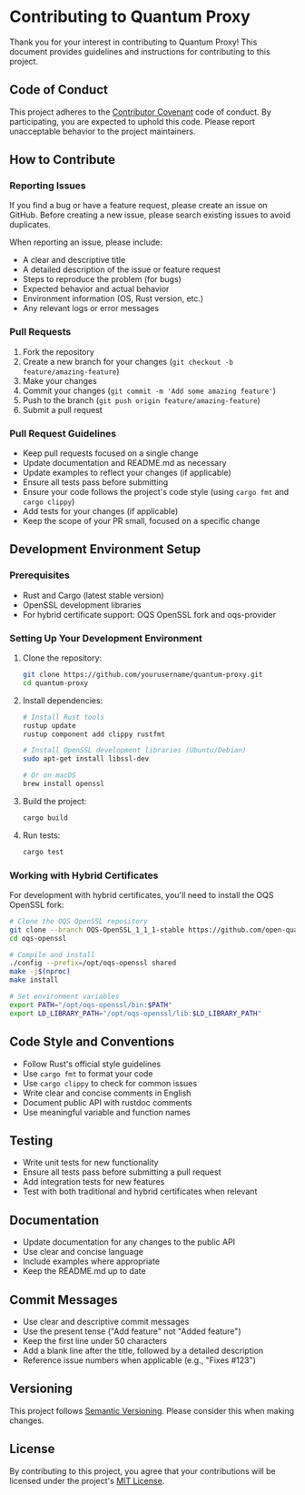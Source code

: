 # Contributing to Quantum Proxy

Thank you for your interest in contributing to Quantum Proxy! This document provides guidelines and instructions for contributing to this project.

## Code of Conduct

This project adheres to the [Contributor Covenant](https://www.contributor-covenant.org/) code of conduct. By participating, you are expected to uphold this code. Please report unacceptable behavior to the project maintainers.

## How to Contribute

### Reporting Issues

If you find a bug or have a feature request, please create an issue on GitHub. Before creating a new issue, please search existing issues to avoid duplicates.

When reporting an issue, please include:

- A clear and descriptive title
- A detailed description of the issue or feature request
- Steps to reproduce the problem (for bugs)
- Expected behavior and actual behavior
- Environment information (OS, Rust version, etc.)
- Any relevant logs or error messages

### Pull Requests

1. Fork the repository
2. Create a new branch for your changes (`git checkout -b feature/amazing-feature`)
3. Make your changes
4. Commit your changes (`git commit -m 'Add some amazing feature'`)
5. Push to the branch (`git push origin feature/amazing-feature`)
6. Submit a pull request

### Pull Request Guidelines

- Keep pull requests focused on a single change
- Update documentation and README.md as necessary
- Update examples to reflect your changes (if applicable)
- Ensure all tests pass before submitting
- Ensure your code follows the project's code style (using `cargo fmt` and `cargo clippy`)
- Add tests for your changes (if applicable)
- Keep the scope of your PR small, focused on a specific change

## Development Environment Setup

### Prerequisites

- Rust and Cargo (latest stable version)
- OpenSSL development libraries
- For hybrid certificate support: OQS OpenSSL fork and oqs-provider

### Setting Up Your Development Environment

1. Clone the repository:
   ```bash
   git clone https://github.com/yourusername/quantum-proxy.git
   cd quantum-proxy
   ```

2. Install dependencies:
   ```bash
   # Install Rust tools
   rustup update
   rustup component add clippy rustfmt

   # Install OpenSSL development libraries (Ubuntu/Debian)
   sudo apt-get install libssl-dev

   # Or on macOS
   brew install openssl
   ```

3. Build the project:
   ```bash
   cargo build
   ```

4. Run tests:
   ```bash
   cargo test
   ```

### Working with Hybrid Certificates

For development with hybrid certificates, you'll need to install the OQS OpenSSL fork:

```bash
# Clone the OQS OpenSSL repository
git clone --branch OQS-OpenSSL_1_1_1-stable https://github.com/open-quantum-safe/openssl.git oqs-openssl
cd oqs-openssl

# Compile and install
./config --prefix=/opt/oqs-openssl shared
make -j$(nproc)
make install

# Set environment variables
export PATH="/opt/oqs-openssl/bin:$PATH"
export LD_LIBRARY_PATH="/opt/oqs-openssl/lib:$LD_LIBRARY_PATH"
```

## Code Style and Conventions

- Follow Rust's official style guidelines
- Use `cargo fmt` to format your code
- Use `cargo clippy` to check for common issues
- Write clear and concise comments in English
- Document public API with rustdoc comments
- Use meaningful variable and function names

## Testing

- Write unit tests for new functionality
- Ensure all tests pass before submitting a pull request
- Add integration tests for new features
- Test with both traditional and hybrid certificates when relevant

## Documentation

- Update documentation for any changes to the public API
- Use clear and concise language
- Include examples where appropriate
- Keep the README.md up to date

## Commit Messages

- Use clear and descriptive commit messages
- Use the present tense ("Add feature" not "Added feature")
- Keep the first line under 50 characters
- Add a blank line after the title, followed by a detailed description
- Reference issue numbers when applicable (e.g., "Fixes #123")

## Versioning

This project follows [Semantic Versioning](https://semver.org/). Please consider this when making changes.

## License

By contributing to this project, you agree that your contributions will be licensed under the project's [MIT License](LICENSE).
